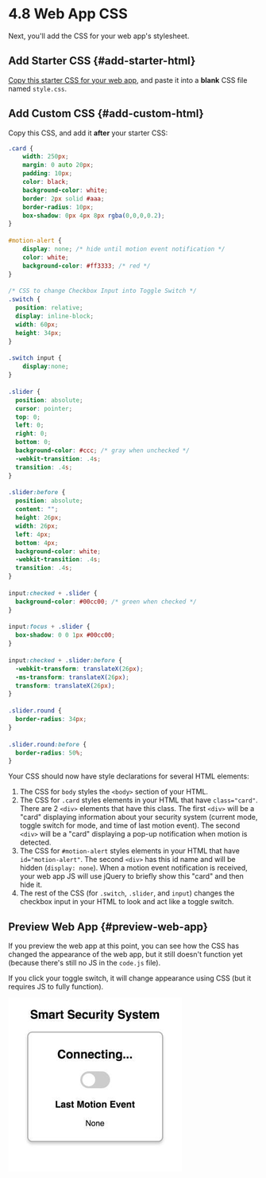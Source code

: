 # 4.8 Web App CSS

Next, you'll add the CSS for your web app's stylesheet.

## Add Starter CSS {#add-starter-html}

​[Copy this starter CSS for your web app](https://docs.idew.org/code-internet-of-things/references/web-app#css), and paste it into a **blank** CSS file named `style.css`.

## Add Custom CSS {#add-custom-html}

Copy this CSS, and add it **after** your starter CSS:

```css
.card {
    width: 250px;
    margin: 0 auto 20px;
    padding: 10px;
    color: black;
    background-color: white;
    border: 2px solid #aaa;
    border-radius: 10px;
    box-shadow: 0px 4px 8px rgba(0,0,0,0.2);
}

#motion-alert {
    display: none; /* hide until motion event notification */
    color: white;
    background-color: #ff3333; /* red */
}

/* CSS to change Checkbox Input into Toggle Switch */
.switch {
  position: relative;
  display: inline-block;
  width: 60px;
  height: 34px;
}

.switch input {
    display:none;
}

.slider {
  position: absolute;
  cursor: pointer;
  top: 0;
  left: 0;
  right: 0;
  bottom: 0;
  background-color: #ccc; /* gray when unchecked */
  -webkit-transition: .4s;
  transition: .4s;
}

.slider:before {
  position: absolute;
  content: "";
  height: 26px;
  width: 26px;
  left: 4px;
  bottom: 4px;
  background-color: white;
  -webkit-transition: .4s;
  transition: .4s;
}

input:checked + .slider {
  background-color: #00cc00; /* green when checked */
}

input:focus + .slider {
  box-shadow: 0 0 1px #00cc00;
}

input:checked + .slider:before {
  -webkit-transform: translateX(26px);
  -ms-transform: translateX(26px);
  transform: translateX(26px);
}

.slider.round {
  border-radius: 34px;
}

.slider.round:before {
  border-radius: 50%;
}
```

Your CSS should now have style declarations for several HTML elements:

1. The CSS for `body` styles the `<body>` section of your HTML.
2. The CSS for `.card` styles elements in your HTML that have `class="card"`. There are 2 `<div>` elements that have this class. The first `<div>` will be a "card" displaying information about your security system \(current mode, toggle switch for mode, and time of last motion event\). The second `<div>` will be a "card" displaying a pop-up notification when motion is detected.
3. The CSS for `#motion-alert` styles elements in your HTML that have `id="motion-alert"`. The second `<div>` has this id name and will be hidden \(`display: none`\). When a motion event notification is received, your web app JS will use jQuery to briefly show this "card" and then hide it.
4. The rest of the CSS \(for `.switch`, `.slider`, and `input`\) changes the checkbox input in your HTML to look and act like a toggle switch.

## Preview Web App {#preview-web-app}

If you preview the web app at this point, you can see how the CSS has changed the appearance of the web app, but it still doesn't function yet \(because there's still no JS in the `code.js` file\).

If you click your toggle switch, it will change appearance using CSS \(but it requires JS to fully function\).

![](../../.gitbook/assets/smart-security-web-app-css.jpg)

